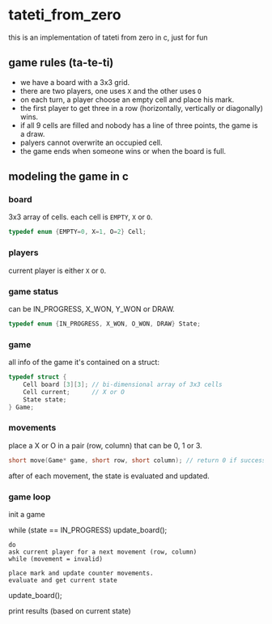 # tateti_from_zero
this is an implementation of tateti from zero in c, just for fun

## game rules (ta-te-ti)

* we have a board with a 3x3 grid.
* there are two players, one uses `X` and the other uses `O`
* on each turn, a player choose an empty cell and place his mark.
* the first player to get three in a row (horizontally, vertically or diagonally) wins.
* if all 9 cells are filled and nobody has a line of three points, the game is a draw.
* palyers cannot overwrite an occupied cell.
* the game ends when someone wins or when the board is full.

## modeling the game in c

### board
3x3 array of cells. each cell is `EMPTY`, `X` or `O`.

```c
typedef enum {EMPTY=0, X=1, O=2} Cell;
```

### players
current player is either `X` or `O`.

### game status
can be IN_PROGRESS, X_WON, Y_WON or DRAW.
```c
typedef enum {IN_PROGRESS, X_WON, O_WON, DRAW} State;
```

### game
all info of the game it's contained on a struct:

```c
typedef struct {
    Cell board [3][3]; // bi-dimensional array of 3x3 cells
    Cell current;      // X or O
    State state;
} Game;

```

### movements 
place a X or O in a pair (row, column) that can be 0, 1 or 3.
```c
short move(Game* game, short row, short column); // return 0 if success, 1 if its a illegal movement
```
after of each movement, the state is evaluated and updated.

### game loop

init a game

while (state == IN_PROGRESS)
    update_board();
    
    do
    ask current player for a next movement (row, column)
    while (movement = invalid)
    
    place mark and update counter movements.
    evaluate and get current state
    
update_board();

print results (based on current state)


